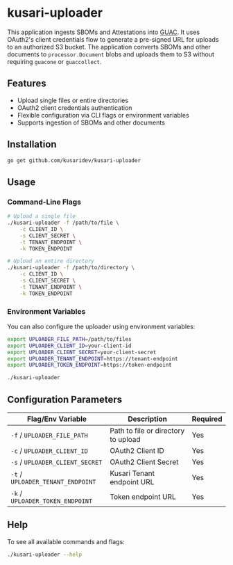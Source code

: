 # kusari-uploader

This application ingests SBOMs and Attestations into [GUAC](https://github.com/guacsec/guac). It uses OAuth2's client credentials flow to generate a pre-signed URL for uploads to an authorized S3 bucket. The application converts SBOMs and other documents to `processor.Document` blobs and uploads them to S3 without requiring `guacone` or `guaccollect`.

## Features

- Upload single files or entire directories
- OAuth2 client credentials authentication
- Flexible configuration via CLI flags or environment variables
- Supports ingestion of SBOMs and other documents

## Installation

```bash
go get github.com/kusaridev/kusari-uploader
```

## Usage

### Command-Line Flags

```bash
# Upload a single file
./kusari-uploader -f /path/to/file \
    -c CLIENT_ID \
    -s CLIENT_SECRET \
    -t TENANT_ENDPOINT \
    -k TOKEN_ENDPOINT

# Upload an entire directory
./kusari-uploader -f /path/to/directory \
    -c CLIENT_ID \
    -s CLIENT_SECRET \
    -t TENANT_ENDPOINT \
    -k TOKEN_ENDPOINT
```

### Environment Variables

You can also configure the uploader using environment variables:

```bash
export UPLOADER_FILE_PATH=/path/to/files
export UPLOADER_CLIENT_ID=your-client-id
export UPLOADER_CLIENT_SECRET=your-client-secret
export UPLOADER_TENANT_ENDPOINT=https://tenant-endpoint
export UPLOADER_TOKEN_ENDPOINT=https://token-endpoint

./kusari-uploader
```

## Configuration Parameters

| Flag/Env Variable | Description | Required |
|------------------|-------------|----------|
| `-f` / `UPLOADER_FILE_PATH` | Path to file or directory to upload | Yes |
| `-c` / `UPLOADER_CLIENT_ID` | OAuth2 Client ID | Yes |
| `-s` / `UPLOADER_CLIENT_SECRET` | OAuth2 Client Secret | Yes |
| `-t` / `UPLOADER_TENANT_ENDPOINT` | Kusari Tenant endpoint URL | Yes |
| `-k` / `UPLOADER_TOKEN_ENDPOINT` | Token endpoint URL | Yes |

## Help

To see all available commands and flags:

```bash
./kusari-uploader --help
```
